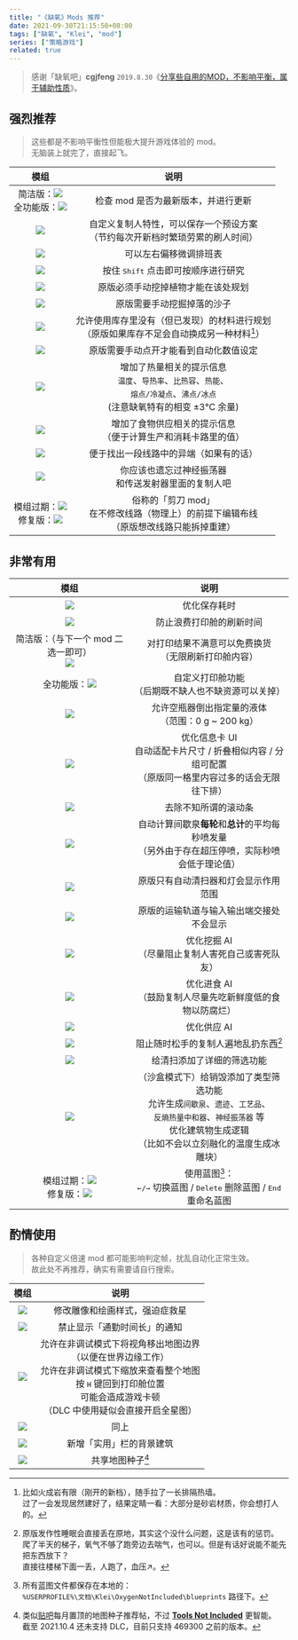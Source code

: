```yaml
---
title: "《缺氧》Mods 推荐"
date: 2021-09-30T21:15:50+08:00
tags: ["缺氧", "Klei", "mod"]
series: ["策略游戏"]
related: true
---
```


> 感谢「缺氧吧」**cgjfeng** `2019.8.30`《[分享些自用的MOD，不影响平衡，属于辅助性质](https://tieba.baidu.com/p/6240939731?see_lz=1)》。  

## 强烈推荐

> 这些都是不影响平衡性但能极大提升游戏体验的 mod。  
> 无脑装上就完了，直接起飞。  

|模组|说明|
|:-:|:-:|
|简洁版：<a href="https://steamcommunity.com/sharedfiles/filedetails/?id=2018291283" target="_blank"><img src="https://img.shields.io/badge/Mod_Updater-模组更新器-blue?logo=steam&logoColor=white" data-sticker /></a><br/>全功能版：<a href="https://steamcommunity.com/sharedfiles/filedetails/?id=1843965353" target="_blank"><img src="https://img.shields.io/badge/Mod_Manager-模组管理器-blue?logo=steam&logoColor=white" data-sticker /></a>|检查 mod 是否为最新版本，并进行更新|
|<a href="https://steamcommunity.com/sharedfiles/filedetails/?id=1838445101" target="_blank"><img src="https://img.shields.io/badge/Duplicants_Generation_Settings_Manager-周期生成设置-blue?logo=steam&logoColor=white" data-sticker /></a>|自定义复制人特性，可以保存一个预设方案<br/>（节约每次开新档时繁琐劳累的刷人时间）|
|<a href="https://steamcommunity.com/sharedfiles/filedetails/?id=1932765859" target="_blank"><img src="https://img.shields.io/badge/schedule_shift-排班优化器-blue?logo=steam&logoColor=white" data-sticker /></a>|可以左右偏移微调排班表|
|<a href="https://steamcommunity.com/sharedfiles/filedetails/?id=1893887916" target="_blank"><img src="https://img.shields.io/badge/Research_Queue-研究队列-blue?logo=steam&logoColor=white" data-sticker /></a>|按住 <kbd>Shift</kbd> 点击即可按顺序进行研究|
|<a href="https://steamcommunity.com/sharedfiles/filedetails/?id=1835394161" target="_blank"><img src="https://img.shields.io/badge/Build_Over_Plants-覆盖植物的建筑蓝图-blue?logo=steam&logoColor=white" data-sticker /></a>|原版必须手动挖掉植物才能在该处规划|
|<a href="https://steamcommunity.com/sharedfiles/filedetails/?id=1855163252" target="_blank"><img src="https://img.shields.io/badge/Falling_Sand-自动挖掘掉落的沙子-blue?logo=steam&logoColor=white" data-sticker /></a>|原版需要手动挖掘掉落的沙子|
|<a href="https://steamcommunity.com/sharedfiles/filedetails/?id=1717526174" target="_blank"><img src="https://img.shields.io/badge/Plan_Buildings_Without_Materials-规划不需要材料-blue?logo=steam&logoColor=white" data-sticker /></a>|允许使用库存里没有（但已发现）的材料进行规划<br/>（原版如果库存不足会自动换成另一种材料[^1]）|
|<a href="https://steamcommunity.com/sharedfiles/filedetails/?id=1878896484" target="_blank"><img src="https://img.shields.io/badge/Better_Automation_Overlay-更好的自动化数值-blue?logo=steam&logoColor=white" data-sticker /></a>|原版需要手动点开才能看到自动化数值设定|
|<a href="https://steamcommunity.com/sharedfiles/filedetails/?id=1983504552" target="_blank"><img src="https://img.shields.io/badge/Thermal_Tooltips-热量提示信息-blue?logo=steam&logoColor=white" data-sticker /></a>|增加了热量相关的提示信息<br/>`温度`、`导热率`、`比热容`、`热能`、<br/>`熔点/冷凝点`、`沸点/冰点`<br/>(注意缺氧特有的相变 ±3℃ 余量)|
|<a href="https://steamcommunity.com/sharedfiles/filedetails/?id=1914501780" target="_blank"><img src="https://img.shields.io/badge/Food_Supply_Tooltips-食物提示信息-blue?logo=steam&logoColor=white" data-sticker /></a>|增加了食物供应相关的提示信息<br/>（便于计算生产和消耗卡路里的值）|
|<a href="https://steamcommunity.com/sharedfiles/filedetails/?id=2607620648" target="_blank"><img src="https://img.shields.io/badge/Mismatched_Wire_Finder-不匹配的线路查找器-blue?logo=steam&logoColor=white" data-sticker /></a>|便于找出一段线路中的异端（如果有的话）|
|<a href="https://steamcommunity.com/sharedfiles/filedetails/?id=2551341883" target="_blank"><img src="https://img.shields.io/badge/Auto--Eject-自动弹出-blue?logo=steam&logoColor=white" data-sticker /></a>|你应该也遗忘过神经振荡器<br/>和传送发射器里面的复制人吧|
|模组过期：<a href="https://steamcommunity.com/sharedfiles/filedetails/?id=1848884654" target="_blank"><img src="https://img.shields.io/badge/Pliers-老虎钳-blue?logo=steam&logoColor=white" data-sticker /></a><br/>修复版：<a href="https://steamcommunity.com/sharedfiles/filedetails/?id=2479475997" target="_blank"><img src="https://img.shields.io/badge/Pliers_fixed-老虎钳修复版-blue?logo=steam&logoColor=white" data-sticker /></a>|俗称的「剪刀 mod」<br/>在不修改线路（物理上）的前提下编辑布线<br/>（原版想改线路只能拆掉重建）|

## 非常有用

|模组|说明|
|:-:|:-:|
|<a href="https://steamcommunity.com/sharedfiles/filedetails/?id=1867707267" target="_blank"><img src="https://img.shields.io/badge/Fast_Save-快速保存-blue?logo=steam&logoColor=white" data-sticker /></a>|优化保存耗时|
|<a href="https://steamcommunity.com/sharedfiles/filedetails/?id=2129768894" target="_blank"><img src="https://img.shields.io/badge/PAUSE_on_ready_to_print-打印时自动暂停-blue?logo=steam&logoColor=white" data-sticker /></a>|防止浪费打印舱的刷新时间|
|简洁版：（与下一个 mod 二选一即可）<br/><a href="https://steamcommunity.com/sharedfiles/filedetails/?id=1879935708" target="_blank"><img src="https://img.shields.io/badge/select_last_care_package-最后的补给包-blue?logo=steam&logoColor=white" data-sticker /></a>|对打印结果不满意可以免费换货<br/>（无限刷新打印舱内容）|
|全功能版：<a href="https://steamcommunity.com/sharedfiles/filedetails/?id=2019780544" target="_blank"><img src="https://img.shields.io/badge/PrintPod_Select-打印舱物品刷新-blue?logo=steam&logoColor=white" data-sticker /></a>|自定义打印舱功能<br/>（后期既不缺人也不缺资源可以关掉）|
|<a href="https://steamcommunity.com/sharedfiles/filedetails/?id=1885337332" target="_blank"><img src="https://img.shields.io/badge/bottle_emptier_extend-取水大爷的量杯-blue?logo=steam&logoColor=white" data-sticker /></a>|允许空瓶器倒出指定量的液体<br/>（范围：0 g ~ 200 kg）|
|<a href="https://steamcommunity.com/sharedfiles/filedetails/?id=1960947963" target="_blank"><img src="https://img.shields.io/badge/Better_Info_Cards-更好的信息卡-blue?logo=steam&logoColor=white" data-sticker /></a>|优化信息卡 UI<br/>自动适配卡片尺寸 / 折叠相似内容 / 分组可配置<br/>（原版同一格里内容过多的话会无限往下排）|
|<a href="https://steamcommunity.com/sharedfiles/filedetails/?id=1959130035" target="_blank"><img src="https://img.shields.io/badge/No_Pointless_Scrollbars-去除毫无意义的的滚动条-blue?logo=steam&logoColor=white" data-sticker /></a>|去除不知所谓的滚动条|
|<a href="https://steamcommunity.com/sharedfiles/filedetails/?id=1706181611" target="_blank"><img src="https://img.shields.io/badge/Geyser_Calculated_Average_Output-间歇泉喷发量-blue?logo=steam&logoColor=white" data-sticker /></a>|自动计算间歇泉**每轮**和**总计**的平均每秒喷发量<br/>（另外由于存在超压停喷，实际秒喷会低于理论值）|
|<a href="https://steamcommunity.com/sharedfiles/filedetails/?id=1960996649" target="_blank"><img src="https://img.shields.io/badge/Show_Building_Ranges-显示建筑作用范围-blue?logo=steam&logoColor=white" data-sticker /></a>|原版只有自动清扫器和灯会显示作用范围|
|<a href="https://steamcommunity.com/sharedfiles/filedetails/?id=2383900750" target="_blank"><img src="https://img.shields.io/badge/Conveyor_Rail_Display-修复运输概览显示-blue?logo=steam&logoColor=white" data-sticker /></a>|原版的运输轨道与输入输出端交接处不会显示|
|<a href="https://steamcommunity.com/sharedfiles/filedetails/?id=2128885110" target="_blank"><img src="https://img.shields.io/badge/AI_Improvements-优化AI-blue?logo=steam&logoColor=white" data-sticker /></a>|优化挖掘 AI<br/>（尽量阻止复制人害死自己或害死队友）|
|<a href="https://steamcommunity.com/sharedfiles/filedetails/?id=2567122431" target="_blank"><img src="https://img.shields.io/badge/Waste_Not%2C_Want_Not-俭以防匮-blue?logo=steam&logoColor=white" data-sticker /></a>|优化进食 AI<br/>（鼓励复制人尽量先吃新鲜度低的食物以防腐烂）|
|<a href="https://steamcommunity.com/sharedfiles/filedetails/?id=1874600082" target="_blank"><img src="https://img.shields.io/badge/Efficient_Supply-高效供应-blue?logo=steam&logoColor=white" data-sticker /></a>|优化供应 AI|
|<a href="https://steamcommunity.com/sharedfiles/filedetails/?id=1868454866" target="_blank"><img src="https://img.shields.io/badge/No_Drop-别丢-blue?logo=steam&logoColor=white" data-sticker /></a>|阻止随时松手的复制人遍地乱扔东西[^2]|
|<a href="https://steamcommunity.com/sharedfiles/filedetails/?id=1863428350" target="_blank"><img src="https://img.shields.io/badge/Sweep_By_Type-筛选清扫-blue?logo=steam&logoColor=white" data-sticker /></a>|给清扫添加了详细的筛选功能|
|<a href="https://steamcommunity.com/sharedfiles/filedetails/?id=1928837153" target="_blank"><img src="https://img.shields.io/badge/Sandbox_Tools-沙盒工具-blue?logo=steam&logoColor=white" data-sticker /></a>|（沙盒模式下）给销毁添加了类型筛选功能<br/>允许生成`间歇泉`、`遗迹`、`工艺品`、<br/>`反熵热量中和器`、`神经振荡器` 等<br/>优化建筑物生成逻辑<br/>（比如不会以立刻融化的温度生成冰雕块）|
|模组过期：<a href="https://steamcommunity.com/sharedfiles/filedetails/?id=1814341183" target="_blank"><img src="https://img.shields.io/badge/Blueprints-蓝图-blue?logo=steam&logoColor=white" data-sticker /></a><br/>修复版：<a href="https://steamcommunity.com/sharedfiles/filedetails/?id=2435244304" target="_blank"><img src="https://img.shields.io/badge/Blueprints_fixed-蓝图修复版-blue?logo=steam&logoColor=white" data-sticker /></a>|使用蓝图[^3]：<br/><kbd>←/→</kbd> 切换蓝图 / <kbd>Delete</kbd> 删除蓝图 / <kbd>End</kbd> 重命名蓝图|

## 酌情使用

> 各种自定义倍速 mod 都可能影响判定帧，扰乱自动化正常生效。  
> 故此处不再推荐，确实有需要请自行搜索。  

|模组|说明|
|:-:|:-:|
|<a href="https://steamcommunity.com/sharedfiles/filedetails/?id=1918000273" target="_blank"><img src="https://img.shields.io/badge/Resculpt-重新雕刻-blue?logo=steam&logoColor=white" data-sticker /></a>|修改雕像和绘画样式，强迫症救星|
|<a href="https://steamcommunity.com/sharedfiles/filedetails/?id=1725950119" target="_blank"><img src="https://img.shields.io/badge/No_%27Long_Commutes%27-禁止显示通勤时间长-blue?logo=steam&logoColor=white" data-sticker /></a>|禁止显示「通勤时间长」的通知|
|<a href="https://steamcommunity.com/sharedfiles/filedetails/?id=1717463209" target="_blank"><img src="https://img.shields.io/badge/Bigger_Camera_Zoom_Out-范围更广的缩放-blue?logo=steam&logoColor=white" data-sticker /></a>|允许在非调试模式下将视角移出地图边界<br/>（以便在世界边缘工作）<br/>允许在非调试模式下缩放来查看整个地图<br/>按 <kbd>H</kbd> 键回到打印舱位置<br/>可能会造成游戏卡顿<br/>（DLC 中使用疑似会直接开启全星图）|
|<a href="https://steamcommunity.com/sharedfiles/filedetails/?id=1737603705" target="_blank"><img src="https://img.shields.io/badge/FreeCamera-自由视角-blue?logo=steam&logoColor=white" data-sticker /></a>|同上|
|<a href="https://steamcommunity.com/sharedfiles/filedetails/?id=2471723048" target="_blank"><img src="https://img.shields.io/badge/Useful_Tags_Lite-有用的标签建筑-blue?logo=steam&logoColor=white" data-sticker /></a>|新增「实用」栏的背景建筑|
|<a href="https://steamcommunity.com/sharedfiles/filedetails/?id=1825374565" target="_blank"><img src="https://img.shields.io/badge/Manual_Map_Sharing-手动共享地图-blue?logo=steam&logoColor=white" data-sticker /></a>|共享地图种子[^4]|

[^1]: 比如火成岩有限（刚开的新档），随手拉了一长排隔热墙。  
    过了一会发现居然建好了，结果定睛一看：大部分是砂岩材质，你会想打人的。  
[^2]: 原版发作性睡眠会直接丢在原地，其实这个没什么问题，这是该有的惩罚。  
    爬了半天的梯子，氧气不够了跑旁边去喘气，也可以。但是有话好说能不能先把东西放下？  
    直接往楼梯下面一丢，人跑了，血压↗。  
[^3]: 所有蓝图文件都保存在本地的：  
    `%USERPROFILE%\文档\Klei\OxygenNotIncluded\blueprints` 路径下。  
[^4]: 类似[贴吧](https://tieba.baidu.com/f?kw=%E7%BC%BA%E6%B0%A7)每月置顶的地图种子推荐帖，不过 **[Tools Not Included](https://toolsnotincluded.net/)** 更智能。  
    截至 2021.10.4 还未支持 DLC，目前只支持 469300 之前的版本。  
